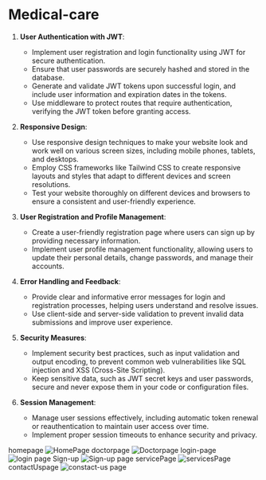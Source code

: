 # Medical-care
1. **User Authentication with JWT**:
   - Implement user registration and login functionality using JWT for secure authentication.
   - Ensure that user passwords are securely hashed and stored in the database.
   - Generate and validate JWT tokens upon successful login, and include user information and expiration dates in the tokens.
   - Use middleware to protect routes that require authentication, verifying the JWT token before granting access.

2. **Responsive Design**:
   - Use responsive design techniques to make your website look and work well on various screen sizes, including mobile phones, tablets, and desktops.
   - Employ CSS frameworks like Tailwind CSS to create responsive layouts and styles that adapt to different devices and screen resolutions.
   - Test your website thoroughly on different devices and browsers to ensure a consistent and user-friendly experience.

3. **User Registration and Profile Management**:
   - Create a user-friendly registration page where users can sign up by providing necessary information.
   - Implement user profile management functionality, allowing users to update their personal details, change passwords, and manage their accounts.

4. **Error Handling and Feedback**:
   - Provide clear and informative error messages for login and registration processes, helping users understand and resolve issues.
   - Use client-side and server-side validation to prevent invalid data submissions and improve user experience.

5. **Security Measures**:
   - Implement security best practices, such as input validation and output encoding, to prevent common web vulnerabilities like SQL injection and XSS (Cross-Site Scripting).
   - Keep sensitive data, such as JWT secret keys and user passwords, secure and never expose them in your code or configuration files.

6. **Session Management**:
   - Manage user sessions effectively, including automatic token renewal or reauthentication to maintain user access over time.
   - Implement proper session timeouts to enhance security and privacy.

homepage
![HomePage](https://github.com/Shubhamkanskar/Medical-care/assets/142893960/6fb51daf-6c96-42c1-867b-eaf6c5dae481)
doctorpage
![Doctorpage](https://github.com/Shubhamkanskar/Medical-care/assets/142893960/ba55e582-ee4e-4df9-af9e-a828c889949b)
login-page
![login page](https://github.com/Shubhamkanskar/Medical-care/assets/142893960/54641d13-4578-4aeb-82f5-80b92d9b566d)
Sign-up
![Sign-up page](https://github.com/Shubhamkanskar/Medical-care/assets/142893960/0966ef42-9299-4015-a99f-ee6b369b6bcc)
servicePage
![servicesPage](https://github.com/Shubhamkanskar/Medical-care/assets/142893960/a76e7073-7401-4248-8fe5-e2b356ae88c6)
contactUspage
![constact-us page](https://github.com/Shubhamkanskar/Medical-care/assets/142893960/46192ac2-7b9a-4e64-858e-82322af0efd8)






